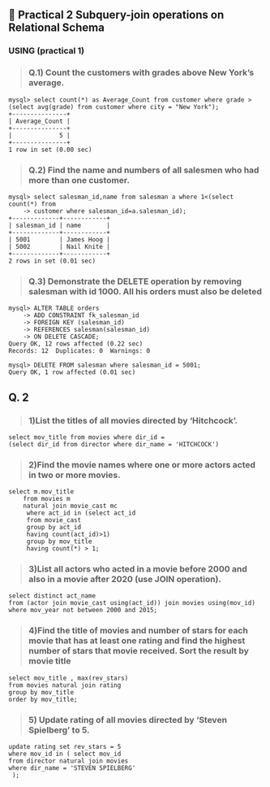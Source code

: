 ## **🚀 Practical 2 Subquery-join operations on Relational Schema**
### **USING (practical 1)**
> ### **Q.1) Count the customers with grades above New York’s average.**
```
mysql> select count(*) as Average_Count from customer where grade > (select avg(grade) from customer where city = "New York");
+---------------+
| Average_Count |
+---------------+
|             5 |
+---------------+
1 row in set (0.00 sec)
```

> ### **Q.2) Find the name and numbers of all salesmen who had more than one customer.**
```
mysql> select salesman_id,name from salesman a where 1<(select count(*) from
    -> customer where salesman_id=a.salesman_id);
+-------------+------------+
| salesman_id | name       |
+-------------+------------+
| 5001        | James Hoog |
| 5002        | Nail Knite |
+-------------+------------+
2 rows in set (0.01 sec)

```
> ### **Q.3) Demonstrate the DELETE operation by removing salesman with id 1000. All his orders must also be deleted**
```
mysql> ALTER TABLE orders
    -> ADD CONSTRAINT fk_salesman_id
    -> FOREIGN KEY (salesman_id)
    -> REFERENCES salesman(salesman_id)
    -> ON DELETE CASCADE;
Query OK, 12 rows affected (0.22 sec)
Records: 12  Duplicates: 0  Warnings: 0

mysql> DELETE FROM salesman where salesman_id = 5001;
Query OK, 1 row affected (0.01 sec)
```


## Q. 2
> ### 1)List the titles of all movies directed by ‘Hitchcock’.
```
select mov_title from movies where dir_id =
(select dir_id from director where dir_name = 'HITCHCOCK') 
```                 

> ### 2)Find the movie names where one or more actors acted in two or more movies.
```
select m.mov_title
    from movies m
    natural join movie_cast mc
     where act_id in (select act_id
     from movie_cast
     group by act_id
     having count(act_id)>1)
     group by mov_title
     having count(*) > 1;
```

> ### 3)List all actors who acted in a movie before 2000 and also in a movie after 2020 (use JOIN operation).
```
select distinct act_name
from (actor join movie_cast using(act_id)) join movies using(mov_id)
where mov_year not between 2000 and 2015;
```

> ### 4)Find the title of movies and number of stars for each movie that has at least one rating and find the highest number of stars that movie received. Sort the result by movie title
```
select mov_title , max(rev_stars)
from movies natural join rating
group by mov_title
order by mov_title;
```

> ### 5) Update rating of all movies directed by ‘Steven Spielberg’ to 5.
```
update rating set rev_stars = 5
where mov_id in ( select mov_id 
from director natural join movies
where dir_name = 'STEVEN SPIELBERG'
 );
```
